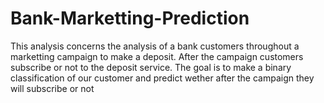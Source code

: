 # Bank-Marketting-Prediction
This analysis concerns the analysis of a bank customers throughout a marketting campaign to make a deposit. After the campaign customers subscribe or not to the deposit service. The goal is to make a binary classification of our customer and predict wether after the campaign they will subscribe or not
